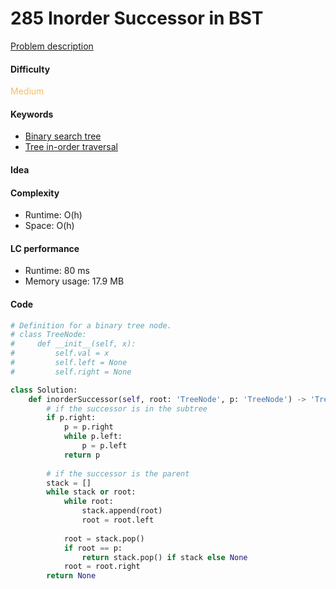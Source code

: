 285 Inorder Successor in BST
=======================
[Problem description](https://leetcode.com/problems/inorder-successor-in-bst)

#### Difficulty
<span style="color:#FABC60">Medium</span>

#### Keywords
- [Binary search tree](../categories/bst.md)
- [Tree in-order traversal](../categories/tree_inorder.md)

#### Idea

#### Complexity
- Runtime: O(h)
- Space: O(h)

#### LC performance
- Runtime: 80 ms
- Memory usage: 17.9 MB

#### Code
```python
# Definition for a binary tree node.
# class TreeNode:
#     def __init__(self, x):
#         self.val = x
#         self.left = None
#         self.right = None

class Solution:
    def inorderSuccessor(self, root: 'TreeNode', p: 'TreeNode') -> 'TreeNode':
        # if the successor is in the subtree
        if p.right:
            p = p.right
            while p.left:
                p = p.left
            return p
        
        # if the successor is the parent
        stack = []
        while stack or root:
            while root:
                stack.append(root)
                root = root.left
            
            root = stack.pop()
            if root == p:
                return stack.pop() if stack else None
            root = root.right
        return None
```
